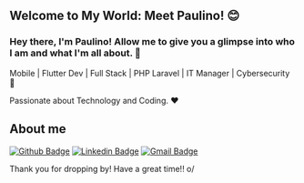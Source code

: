 
## Welcome to My World: Meet Paulino! 😊

### Hey there, I'm Paulino! Allow me to give you a glimpse into who I am and what I'm all about. 🌟

Mobile | Flutter Dev | Full Stack | PHP Laravel | IT Manager | Cybersecurity  :robot:

Passionate about Technology and Coding. :heart:



## About me 

[![Github Badge](https://img.shields.io/badge/-Github-000?style=flat-square&logo=Github&logoColor=white&link=https://github.com/Lucasdfg07)](https://github.com/paulinofonsecas)
[![Linkedin Badge](https://img.shields.io/badge/-LinkedIn-blue?style=flat-square&logo=Linkedin&logoColor=white&link=https://www.linkedin.com/in/lucas-siqueira-167362148/)](https://www.linkedin.com/feed/)
[![Gmail Badge](https://img.shields.io/badge/-Gmail-c14438?style=flat-square&logo=Gmail&logoColor=white&link=mailto:Lucassiqueirafernandes07@gmail.com)](mailto:paulinofonsecass@gmail.com)


Thank you for dropping by!
Have a great time!! o/
